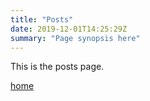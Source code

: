 ```yaml
---
title: "Posts"
date: 2019-12-01T14:25:29Z
summary: "Page synopsis here"
---
```


This is the posts page.

[home](/)